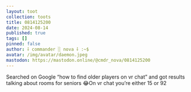 ```yaml
---
layout: toot
collection: toots
title: 0814125200
date: 2024-08-14
published: true
tags: []
pinned: false
author: ⸸ commander ░ nova ⸸ :~$
avatar: /img/avatar/daemon.jpeg
mastodon: https://mastodon.online/@cmdr_nova/0814125200
---
```


Searched on Google “how to find older players on vr chat” and got results talking about rooms for seniors 😂On vr chat you’re either 15 or 92
